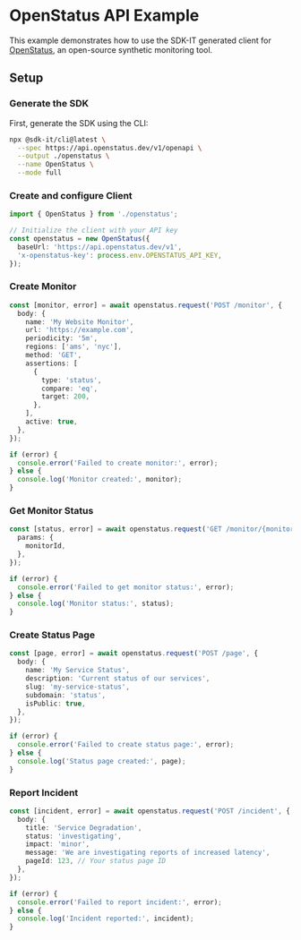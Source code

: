 # OpenStatus API Example

This example demonstrates how to use the SDK-IT generated client for [OpenStatus](https://www.openstatus.dev/), an open-source synthetic monitoring tool.

## Setup

### Generate the SDK

First, generate the SDK using the CLI:

```bash
npx @sdk-it/cli@latest \
  --spec https://api.openstatus.dev/v1/openapi \
  --output ./openstatus \
  --name OpenStatus \
  --mode full
```

### Create and configure Client

```typescript
import { OpenStatus } from './openstatus';

// Initialize the client with your API key
const openstatus = new OpenStatus({
  baseUrl: 'https://api.openstatus.dev/v1',
  'x-openstatus-key': process.env.OPENSTATUS_API_KEY,
});
```

### Create Monitor

```typescript
const [monitor, error] = await openstatus.request('POST /monitor', {
  body: {
    name: 'My Website Monitor',
    url: 'https://example.com',
    periodicity: '5m',
    regions: ['ams', 'nyc'],
    method: 'GET',
    assertions: [
      {
        type: 'status',
        compare: 'eq',
        target: 200,
      },
    ],
    active: true,
  },
});

if (error) {
  console.error('Failed to create monitor:', error);
} else {
  console.log('Monitor created:', monitor);
}
```

### Get Monitor Status

```ts
const [status, error] = await openstatus.request('GET /monitor/{monitorId}', {
  params: {
    monitorId,
  },
});

if (error) {
  console.error('Failed to get monitor status:', error);
} else {
  console.log('Monitor status:', status);
}
```

### Create Status Page

```typescript
const [page, error] = await openstatus.request('POST /page', {
  body: {
    name: 'My Service Status',
    description: 'Current status of our services',
    slug: 'my-service-status',
    subdomain: 'status',
    isPublic: true,
  },
});

if (error) {
  console.error('Failed to create status page:', error);
} else {
  console.log('Status page created:', page);
}
```

### Report Incident

```typescript
const [incident, error] = await openstatus.request('POST /incident', {
  body: {
    title: 'Service Degradation',
    status: 'investigating',
    impact: 'minor',
    message: 'We are investigating reports of increased latency',
    pageId: 123, // Your status page ID
  },
});

if (error) {
  console.error('Failed to report incident:', error);
} else {
  console.log('Incident reported:', incident);
}
```
